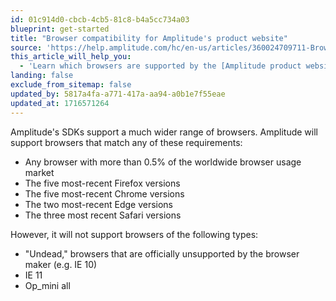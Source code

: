 ```yaml
---
id: 01c914d0-cbcb-4cb5-81c8-b4a5cc734a03
blueprint: get-started
title: "Browser compatibility for Amplitude's product website"
source: 'https://help.amplitude.com/hc/en-us/articles/360024709711-Browser-compatibility-for-Amplitude-s-product-website'
this_article_will_help_you:
  - 'Learn which browsers are supported by the [Amplitude product website](http://analytics.amplitude.com)'
landing: false
exclude_from_sitemap: false
updated_by: 5817a4fa-a771-417a-aa94-a0b1e7f55eae
updated_at: 1716571264
---
```

Amplitude's SDKs support a much wider range of browsers. Amplitude will support browsers that match any of these requirements:

* Any browser with more than 0.5% of the worldwide browser usage market
* The five most-recent Firefox versions
* The five most-recent Chrome versions
* The two most-recent Edge versions
* The three most recent Safari versions

However, it will not support browsers of the following types:

* "Undead," browsers that are officially unsupported by the browser maker (e.g. IE 10)
* IE 11
* Op\_mini all
